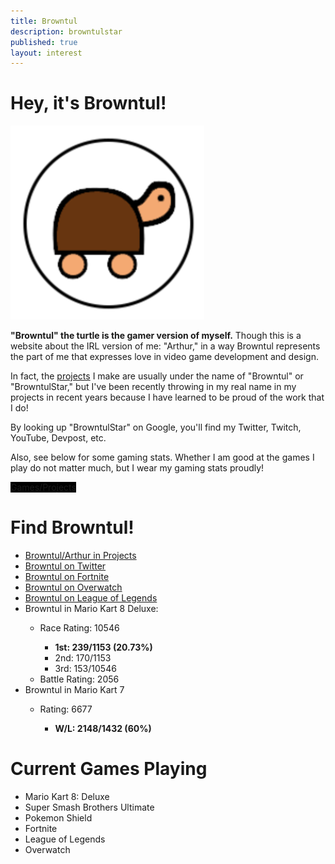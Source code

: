 ```yaml
---
title: Browntul
description: browntulstar
published: true
layout: interest
---
```


# Hey, it's Browntul!
<div class="container">
    <div class="row">
        <div class="col-md-3">
            <img src="/favicon/ms-icon-310x310.png">
        </div>
        <div class="col-md-9">
            <p><b>"Browntul" the turtle is the gamer version of myself.</b> Though this is a website
            about the IRL version of me: "Arthur," in a way Browntul represents the part of me that 
            expresses love in video game development and design. </p>
            <p>In fact, the <a href="/project">projects</a> I make are usually under the name of "Browntul" or "BrowntulStar,"
            but I've been recently throwing in my real name in my projects in recent years because I have learned to be
             proud of the work that I do!</p>
            <p>By looking up "BrowntulStar" on Google, you'll find my Twitter, Twitch, YouTube, Devpost, etc.</p>
            <p>Also, see below for some gaming stats. Whether I am good at the games I play do not matter much,
            but I wear my gaming stats proudly!</p>
            <p><a class="btn btn-primary" style="background-color:black" href="/project">Games/Projects</a></p>
        </div>
    </div>
</div>

# Find Browntul!
<ul>
    <li><a href="/project">Browntul/Arthur in Projects</a></li>
    <li><a href="http://www.twitter.com/browntulstar">Browntul on Twitter</a></li>
    <li><a href="https://fortnitetracker.com/profile/all/Browntul">Browntul on Fortnite</a></li>
    <li><a href="https://playoverwatch.com/en-us/career/pc/BrowntulStar-1914">Browntul on Overwatch</a></li>
    <li><a href="https://your.gg/na/profile/browntul">Browntul on League of Legends</a></li>
    <li>Browntul in Mario Kart 8 Deluxe:</li>
    <ul>
        <li>Race Rating: 10546</li>
        <ul>
            <li><b>1st: 239/1153 (20.73%)</b></li>
            <li>2nd: 170/1153</li>
            <li>3rd: 153/10546</li>
        </ul>
        <li>Battle Rating: 2056</li>
    </ul>
    <li>Browntul in Mario Kart 7</li>
        <ul>
            <li>Rating: 6677</li>
            <ul>
                <li><b>W/L: 2148/1432 (60%) </b></li>
            </ul>
        </ul>
</ul>

# Current Games Playing
<ul>
    <li>Mario Kart 8: Deluxe</li>
    <li>Super Smash Brothers Ultimate</li>
    <li>Pokemon Shield</li>
    <li>Fortnite</li>
    <li>League of Legends</li>
    <li>Overwatch</li>
</ul>


